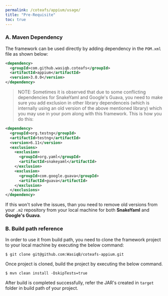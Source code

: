 ```yaml
---
permalink: /coteafs/appium/usage/
title: "Pre-Requisite"
toc: true
---
```


### A. Maven Dependency
The framework can be used directly by adding dependency in the `POM.xml` file as shown below:

```xml
<dependency>
  <groupId>com.github.wasiqb.coteafs</groupId>
  <artifactId>appium</artifactId>
  <version>3.0.0</version>
</dependency>
```

> NOTE:
Sometimes it is observed that due to some conflicting dependencies for SnakeYaml and Google's Guava, you need to make sure you add exclusion in other library dependenceis (which is internally using an old version of the above mentioned library) which you may use in your pom along with this framework. This is how you do this:

```xml
<dependency>
  <groupId>org.testng</groupId>
  <artifactId>testng</artifactId>
  <version>6.11</version>
  <exclusions>
    <exclusion>
      <groupId>org.yaml</groupId>
      <artifactId>snakeyaml</artifactId>
    </exclusion>
    <exclusion>
      <groupId>com.google.guava</groupId>
      <artifactId>guava</artifactId>
    </exclusion>
  </exclusions>
</dependency>
```

If this won't solve the issues, than you need to remove old versions from your `.m2` repository from your local machine for both **SnakeYaml** and **Google's Guava**.

### B. Build path reference
In order to use it from build path, you need to clone the framework project to your local machine by executing the below command:

```terminal
$ git clone git@github.com:WasiqB/coteafs-appium.git
```

Once project is cloned, build the project by executing the below command.

```terminal
$ mvn clean install -DskipTests=true
```

After build is completed successfully, refer the JAR's created in `target` folder in build path of your project.
